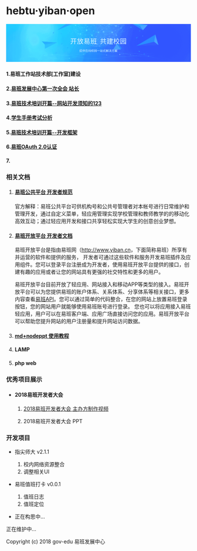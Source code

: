 # hebtu·yiban·open
![](.\img\background-img.png)



#### 1.易班工作站技术部[工作室]建设

#### 2.[易班发展中心第一次全会 站长](http://1.liushikun.vip) 

#### 3.[易班技术培训开篇--网站开发须知的123]()

#### 4.[学生手册考试分析](https://github.com/gov-edu/yiban/tree/master/4.%E5%AD%A6%E7%94%9F%E6%89%8B%E5%86%8C%E8%80%83%E8%AF%95%E5%88%86%E6%9E%90)

#### 5.[易班技术培训开篇--开发框架](https://github.com/gov-edu/yiban/tree/master/5.%E6%98%93%E7%8F%AD%E6%8A%80%E6%9C%AF%E5%9F%B9%E8%AE%AD%E5%BC%80%E7%AF%87--%E5%BC%80%E5%8F%91%E6%A1%86%E6%9E%B6)

#### 6.[易班OAuth 2.0认证](https://github.com/gov-edu/yiban/tree/master/6.%E6%98%93%E7%8F%ADOAuth%202.0%E8%AE%A4%E8%AF%81)

#### 7.





### 相关文档

1. #### [易班公共平台 开发者规范](http://mp.yiban.cn/wiki/index?title=%E5%BC%80%E5%8F%91%E8%80%85%E8%A7%84%E8%8C%83)

   官方解释：易班公共平台可供机构号和公共号管理者对本帐号进行日常维护和管理开发，通过自定义菜单，轻应用管理实现学校管理和教师教学的的移动化高效互动；通过轻应用开发和接口共享轻松实现大学生的创意创业梦想。

2. #### [易班开放平台 开发者文档](https://o.yiban.cn/wiki/index.php?page=%E5%B9%B3%E5%8F%B0%E4%BB%8B%E7%BB%8D)

   易班开放平台是指由易班网（<http://www.yiban.cn>，下面简称易班）所享有并运营的软件和提供的服务，    开发者可通过这些软件和服务开发易班插件及应用组件。您可以登录平台注册成为开发者，使用易班开放平台提供的接口，创建有趣的应用或者让您的网站具有更强的社交特性和更多的用户。         

   易班开放平台目前开放了轻应用、网站接入和移动APP等类型的接入。易班开放平台可以为您提供易班的账户体系、关系体系、分享体系等相关接口，更多内容查看[易班API](https://o.yiban.cn/wiki/index.php?page=%E6%98%93%E7%8F%ADapi)。您可以通过简单的代码整合，在您的网站上放置易班登录按钮，您的网站用户就能够使用易班账号进行登录。 您也可以将应用接入易班轻应用，用户可以在易班客户端、应用广场直接访问您的应用。易班开放平台可以帮助您提升网站的用户注册量和提升网站访问数据。 		

3. #### [md+nodeppt 使用教程](https://github.com/ksky521/nodeppt)

4. #### LAMP

5. #### php web



### 优秀项目展示

- #### 2018易班开发者大会

  1. [2018易班开发者大会 主办方制作视频 ](https://v.qq.com/x/page/q07701cy4ag.html)

  2. 2018易班开发者大会  PPT

     

### 开发项目

- 指尖师大  v2.1.1
  1. 校内网络资源整合
  2. 调整相关UI
- 易班值班打卡  v0.0.1
  1. 值班日志
  2. 值班定位

- 正在构思中...

正在维护中...

Copyright (c) 2018 gov-edu 易班发展中心
